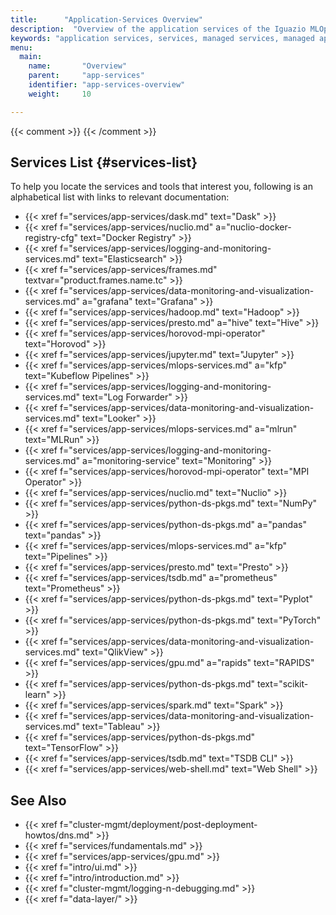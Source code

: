 ```yaml
---
title:      "Application-Services Overview"
description:  "Overview of the application services of the Iguazio MLOps Platform."
keywords: "application services, services, managed services, managed application services, integrated services, integrated application services, pre-deployed services, preinstalled services, ecosystem, development ecosystem, open source, kubernetes, installation, analytics, data analytics, data pipelines, ML pipelines, automated pipelines, worflow pipelines, operational pipelines, data-engineering pipelines, data science pipelines, serverless, web notebook, visualization, data visualization, dask, v3io frames, frames, go, golang, grafana, hadoop, hive, jupyter, jupyterlab, jupyter notebook, jupyter tutorials, v3io tutorials, tutorials, keras, kubeflow, kubeflow pipelines, looker, mlrun, orc, pandas, parquet, numpy, parquez, presto, presto cli, Iguazio Presto connector, v3io prometheus, prometheus, pyplot, pytortch, nosql spark dataframe, nuclio, qlikview, r language, sparkr, shell, web shell, command line, ggplot, spark, Iguazio Spark connector, tableau, tensorflow, v3io tsdb, tsdb, time series, tech preview"
menu:
  main:
    name:       "Overview"
    parent:     "app-services"
    identifier: "app-services-overview"
    weight:     10

---
```

{{< comment >}}<!-- [SITE-RESTRUCT] Replaces intro/ecosystem/app-services.md.
  The specific service overviews moved to separate services/app-services/ pages.
  See additional info in the parent services/app-services/_index.md page. -->
{{< /comment >}}

<!-- //////////////////////////////////////// -->
## Services List {#services-list}

To help you locate the services and tools that interest you, following is an alphabetical list with links to relevant documentation:

- {{< xref f="services/app-services/dask.md" text="Dask" >}}
- {{< xref f="services/app-services/nuclio.md" a="nuclio-docker-registry-cfg" text="Docker Registry" >}}
- {{< xref f="services/app-services/logging-and-monitoring-services.md" text="Elasticsearch" >}}
- {{< xref f="services/app-services/frames.md" textvar="product.frames.name.tc" >}}
- {{< xref f="services/app-services/data-monitoring-and-visualization-services.md" a="grafana" text="Grafana" >}}
- {{< xref f="services/app-services/hadoop.md" text="Hadoop" >}}
- {{< xref f="services/app-services/presto.md" a="hive" text="Hive" >}}
- {{< xref f="services/app-services/horovod-mpi-operator" text="Horovod" >}}
- {{< xref f="services/app-services/jupyter.md" text="Jupyter" >}}
- {{< xref f="services/app-services/mlops-services.md" a="kfp" text="Kubeflow Pipelines" >}}
- {{< xref f="services/app-services/logging-and-monitoring-services.md" text="Log Forwarder" >}}
- {{< xref f="services/app-services/data-monitoring-and-visualization-services.md" text="Looker" >}}
- {{< xref f="services/app-services/mlops-services.md" a="mlrun" text="MLRun" >}}
- {{< xref f="services/app-services/logging-and-monitoring-services.md" a="monitoring-service" text="Monitoring" >}}
- {{< xref f="services/app-services/horovod-mpi-operator" text="MPI Operator" >}}
- {{< xref f="services/app-services/nuclio.md" text="Nuclio" >}}
- {{< xref f="services/app-services/python-ds-pkgs.md" text="NumPy" >}}
- {{< xref f="services/app-services/python-ds-pkgs.md" a="pandas" text="pandas" >}}
- {{< xref f="services/app-services/mlops-services.md" a="kfp" text="Pipelines" >}}
- {{< xref f="services/app-services/presto.md" text="Presto" >}}
- {{< xref f="services/app-services/tsdb.md" a="prometheus" text="Prometheus" >}}
- {{< xref f="services/app-services/python-ds-pkgs.md" text="Pyplot" >}}
- {{< xref f="services/app-services/python-ds-pkgs.md" text="PyTorch" >}}
- {{< xref f="services/app-services/data-monitoring-and-visualization-services.md" text="QlikView" >}}
- {{< xref f="services/app-services/gpu.md" a="rapids" text="RAPIDS" >}}
- {{< xref f="services/app-services/python-ds-pkgs.md" text="scikit-learn" >}}
- {{< xref f="services/app-services/spark.md" text="Spark" >}}
- {{< xref f="services/app-services/data-monitoring-and-visualization-services.md" text="Tableau" >}}
- {{< xref f="services/app-services/python-ds-pkgs.md" text="TensorFlow" >}}
- {{< xref f="services/app-services/tsdb.md" text="TSDB CLI" >}}
- {{< xref f="services/app-services/web-shell.md" text="Web Shell" >}}

<!-- //////////////////////////////////////// -->
## See Also

- {{< xref f="cluster-mgmt/deployment/post-deployment-howtos/dns.md" >}}
- {{< xref f="services/fundamentals.md" >}}
- {{< xref f="services/app-services/gpu.md" >}}
- {{< xref f="intro/ui.md" >}}
- {{< xref f="intro/introduction.md" >}}
- {{< xref f="cluster-mgmt/logging-n-debugging.md" >}}
- {{< xref f="data-layer/" >}}

